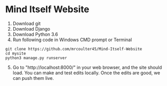 # Mind Itself Website   
1. Download git
2. Download Django
3. Download Python 3.6
4. Run following code in Windows CMD prompt or Terminal
```
git clone https://github.com/mrcoulter45/Mind-Itself-Website
cd mysite
python3 manage.py runserver
```
5. Go to "http://localhost:8000/" in your web browser, and the site should load. You can make and test edits locally. Once the edits are good, we can push them live.
